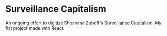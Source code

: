 # Surveillance Capitalism

An ongoing effort to digitise Shoshana Zuboff's [Surveillance Capitalism](https://www.amazon.co.uk/Age-Surveillance-Capitalism-Future-Frontier/dp/1781256845). My fist project made with React.
